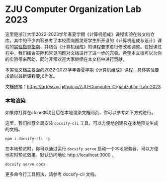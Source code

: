 # ZJU Computer Organization Lab 2023

这里是浙江大学2022-2023学年春夏学期《计算机组成》课程实验在线文档仓库，其中的不少内容参考了本校面向图灵班学生所开设的《计算机组成与设计》课程的[实验指导指南](https://github.com/Guahao31/2023_CO)，并结合《计算机组成》的课程要求进行修改和调整。在授课过程中，我们结合实际和常见问题对文档进行了进一步的完善。希望本文档可以为你的实验带来帮助，同时非常欢迎大家继续在本文档中进行贡献。

本实验文档主要面向2022-2023学年春夏学期《计算机组成》课程，具体实验要求请以最新课程要求为准。

文档链接：https://artessay.github.io/ZJU-Computer-Organization-Lab-2023



### 本地渲染

如果你打算在clone本项目后在本地渲染文档网页，你可以参考如下方式进行。

这里，我们推荐全局安装 `docsify-cli` 工具，可以方便地创建及在本地预览生成的文档。

~~~shell
npm i docsify-cli -g
~~~




在本地预览时，你可以通过运行 `docsify serve` 启动一个本地服务器，可以方便地实时预览效果。默认访问地址 http://localhost:3000 。

```shell
docsify serve docs
```



更多命令行工具用法，请参考 docsify-cli 文档。
